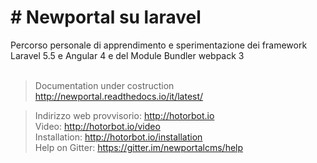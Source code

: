 <h1># Newportal su laravel</h1>
Percorso personale di apprendimento e sperimentazione dei framework Laravel 5.5 e Angular 4 e
del Module Bundler webpack 3<br /><br />

>Documentation under costruction http://newportal.readthedocs.io/it/latest/

>Indirizzo web provvisorio: http://hotorbot.io  
>Video: http://hotorbot.io/video  
>Installation: http://hotorbot.io/installation  
>Help on Gitter: https://gitter.im/newportalcms/help
